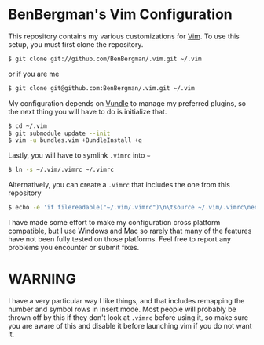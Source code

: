 # BenBergman's Vim Configuration

This repository contains my various customizations for [Vim]. To use this setup, you must first clone the repository.

```bash
$ git clone git://github.com/BenBergman/.vim.git ~/.vim
```
or if you are me

```bash
$ git clone git@github.com:BenBergman/.vim.git ~/.vim
```

My configuration depends on [Vundle] to manage my preferred plugins, so the next thing you will have to do is initialize that.

```bash
$ cd ~/.vim
$ git submodule update --init
$ vim -u bundles.vim +BundleInstall +q
```

Lastly, you will have to symlink `.vimrc` into `~`

```bash
$ ln -s ~/.vim/.vimrc ~/.vimrc
```

Alternatively, you can create a `.vimrc` that includes the one from this repository

```bash
$ echo -e 'if filereadable("~/.vim/.vimrc")\n\tsource ~/.vim/.vimrc\nendif' >> ~/.vimrc
```

I have made some effort to make my configuration cross platform compatible, but I use Windows and Mac so rarely that many of the features have not been fully tested on those platforms. Feel free to report any problems you encounter or submit fixes.

# WARNING

I have a very particular way I like things, and that includes remapping the number and symbol rows in insert mode. Most people will probably be thrown off by this if they don't look at `.vimrc` before using it, so make sure you are aware of this and disable it before launching vim if you do not want it.

[Vim]:http://vim.org
[Vundle]:http://github.com/gmarik/vundle